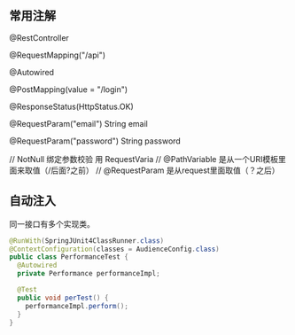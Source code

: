 ## 常用注解

@RestController

@RequestMapping("/api")

@Autowired

@PostMapping(value = "/login")

@ResponseStatus(HttpStatus.OK)

@RequestParam("email") String email

@RequestParam("password") String password

//    NotNull 绑定参数校验 用 RequestVaria
//    @PathVariable 是从一个URI模板里面来取值（/后面?之前）
//    @RequestParam 是从request里面取值（？之后）

## 自动注入

同一接口有多个实现类。

```Java
@RunWith(SpringJUnit4ClassRunner.class)
@ContextConfiguration(classes = AudienceConfig.class)
public class PerformanceTest {
  @Autowired
  private Performance performanceImpl;

  @Test
  public void perTest() {
    performanceImpl.perform();
  }
}
```

